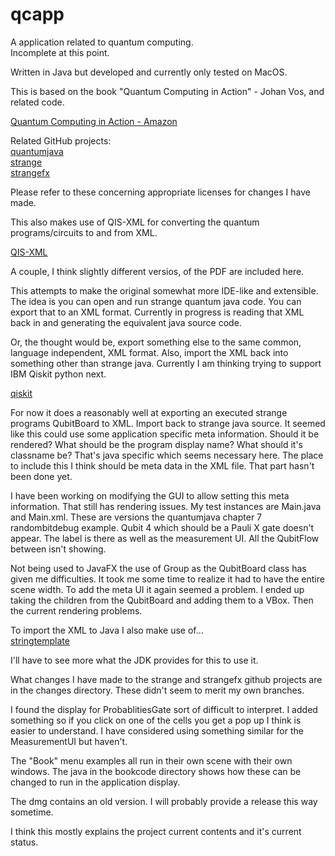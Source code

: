 # qcapp

A application related to quantum computing.<br/>
Incomplete at this point.

Written in Java but developed and currently only tested on MacOS.

This is based on the book "Quantum Computing in Action" - Johan Vos, and related code. 

[Quantum Computing in Action - Amazon](https://www.amazon.com/Quantum-Computing-Developers-Johan-Vos/dp/1617296325)

Related GitHub projects:<br/>
[quantumjava](https://github.com/johanvos/quantumjava)<br/>
[strange](https://github.com/redfx-quantum/strange) <br/>
[strangefx](https://github.com/redfx-quantum/strangefx)

Please refer to these concerning appropriate licenses for changes I have made.

This also makes use of QIS-XML for converting the quantum programs/circuits to and from XML.

[QIS-XML](https://arxiv.org/pdf/1106.2684)<br/>

A couple, I think slightly different versios, of the PDF are included here.

This attempts to make the original somewhat more IDE-like and extensible. The idea is you can open and run strange quantum java code. You can export that to an XML format. Currently in progress is reading that XML back in and generating the equivalent java source code. 

Or, the thought would be, export something else to the same common, language independent, XML format. Also, import the XML back into something other than strange java. Currently I am thinking trying to support IBM Qiskit python next. 

[qiskit](https://www.ibm.com/quantum/qiskit)

For now it does a reasonably well at exporting an executed strange programs QubitBoard to XML. Import back to strange java source. It seemed like this could use some application specific meta information. Should it be rendered? What should be the program display name? What should it's classname be? That's java specific which seems necessary here. The place to include this I think should be meta data in the XML file. That part hasn't been done yet. 

I have been working on modifying the GUI to allow setting this meta information. That still has rendering issues. My test instances are Main.java and Main.xml. These are versions the quantumjava chapter 7 randombitdebug example. Qubit 4 which should be a Pauli X gate doesn't appear. The label is there as well as the measurement UI. All the QubitFlow between isn't showing. 

Not being used to JavaFX the use of Group as the QubitBoard class has given me difficulties. It took me some time to realize it had to have the entire scene width. To add the meta UI it again seemed a problem. I ended up taking the children from the QubitBoard and adding them to a VBox. Then the current rendering problems. 

To import the XML to Java I also make use of...<br/>
[stringtemplate](https://www.stringtemplate.org)

I'll have to see more what the JDK provides for this to use it.

What changes I have made to the strange and strangefx github projects are in the changes directory. These didn't seem to merit my own branches. 

I found the display for ProbablitiesGate sort of difficult to interpret. I added something so if you click on one of the cells you get a pop up I think is easier to understand. I have considered using something similar for the MeasurementUI but haven't.

The "Book" menu examples all run in their own scene with their own windows. The java in the bookcode directory shows how these can be changed to run in the application display.

The dmg contains an old version. I will probably provide a release this way sometime.

I think this mostly explains the project current contents and it's current status. 

